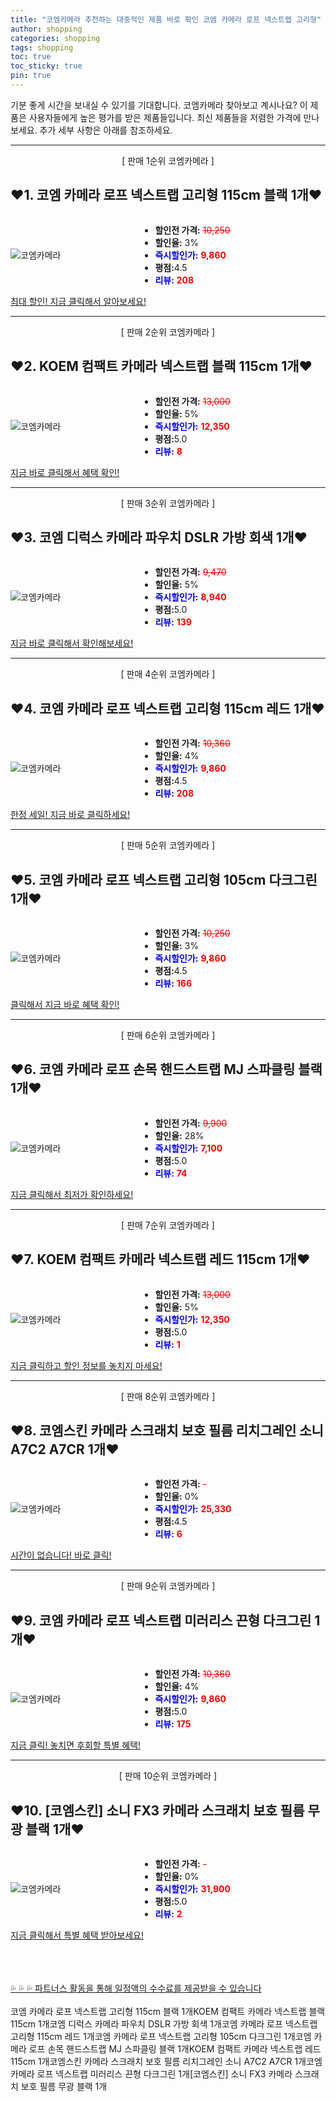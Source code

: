 ```yaml
---
title: "코엠카메라 추천하는 대중적인 제품 바로 확인 코엠 카메라 로프 넥스트랩 고리형"
author: shopping
categories: shopping
tags: shopping
toc: true
toc_sticky: true
pin: true
---
```

기분 좋게 시간을 보내실 수 있기를 기대합니다. 코엠카메라 찾아보고 계시나요? 이 제품은 사용자들에게 높은 평가를 받은 제품들입니다. 최신 제품들을 저렴한 가격에 만나보세요. 추가 세부 사항은 아래를 참조하세요.

---
<p class="toplist" style="margin: 0 auto; display: block; width: fit-content;">[ 판매 1순위 코엠카메라 ]</p>

<h2><strong>❤️1. 코엠 카메라 로프 넥스트랩 고리형 115cm 블랙 1개❤️</strong></h2>

<div style="display: flex; align-items: center;">
    <div style="flex: 0.4;">
        <img src="https://thumbnail9.coupangcdn.com/thumbnails/remote/230x230ex/image/retail/images/2021/02/17/17/2/51b0d17b-4590-41f5-b8cc-6a755d49b173.jpg" alt="코엠카메라" style="max-width: 100%;">
    </div>
    <div style="flex: 0.6; margin-left: 10px;">
        <ul>
            <li><strong>할인전 가격:</strong> <del style="color: red;">10,250</del></li>
            <li><strong>할인율:</strong> 3%</li>
            <li><span style='color:blue'><strong>즉시할인가:</strong></span> <span style='color:red'><strong>9,860</strong></span></li>
            <li><strong>평점:</strong>4.5</li>
            <li><span style='color:blue'><strong>리뷰:</strong></span> <span style='color:red'><strong>208</strong></span></li>
        </ul>
    </div>
</div>
<div class="center">
    <a href="https://William4Davisa.github.io?lptag=AF9450613&subid=githubio&pageKey=5024231196&traceid=V0-153&itemId=6741240712&vendorItemId=74034158151" class="myButton">
        최대 할인! 지금 클릭해서 알아보세요!
    </a>
</div>


---
<p class="toplist" style="margin: 0 auto; display: block; width: fit-content;">[ 판매 2순위 코엠카메라 ]</p>

<h2><strong>❤️2. KOEM 컴팩트 카메라 넥스트랩 블랙 115cm 1개❤️</strong></h2>

<div style="display: flex; align-items: center;">
    <div style="flex: 0.4;">
        <img src="https://thumbnail7.coupangcdn.com/thumbnails/remote/230x230ex/image/retail/images/2022/01/13/9/6/79fba38a-c9ac-4f70-a7c7-9e59d0dcf370.jpg" alt="코엠카메라" style="max-width: 100%;">
    </div>
    <div style="flex: 0.6; margin-left: 10px;">
        <ul>
            <li><strong>할인전 가격:</strong> <del style="color: red;">13,000</del></li>
            <li><strong>할인율:</strong> 5%</li>
            <li><span style='color:blue'><strong>즉시할인가:</strong></span> <span style='color:red'><strong>12,350</strong></span></li>
            <li><strong>평점:</strong>5.0</li>
            <li><span style='color:blue'><strong>리뷰:</strong></span> <span style='color:red'><strong>8</strong></span></li>
        </ul>
    </div>
</div>
<div class="center">
    <a href="https://William4Davisa.github.io?lptag=AF9450613&subid=githubio&pageKey=6284813658&traceid=V0-153&itemId=12922541889&vendorItemId=80187166769" class="myButton">
        지금 바로 클릭해서 혜택 확인!
    </a>
</div>


---
<p class="toplist" style="margin: 0 auto; display: block; width: fit-content;">[ 판매 3순위 코엠카메라 ]</p>

<h2><strong>❤️3. 코엠 디럭스 카메라 파우치 DSLR 가방 회색 1개❤️</strong></h2>

<div style="display: flex; align-items: center;">
    <div style="flex: 0.4;">
        <img src="https://thumbnail7.coupangcdn.com/thumbnails/remote/230x230ex/image/retail/images/7184557952914201-d98d4ba8-4ffa-470b-bed1-3d5d5e699932.png" alt="코엠카메라" style="max-width: 100%;">
    </div>
    <div style="flex: 0.6; margin-left: 10px;">
        <ul>
            <li><strong>할인전 가격:</strong> <del style="color: red;">9,470</del></li>
            <li><strong>할인율:</strong> 5%</li>
            <li><span style='color:blue'><strong>즉시할인가:</strong></span> <span style='color:red'><strong>8,940</strong></span></li>
            <li><strong>평점:</strong>5.0</li>
            <li><span style='color:blue'><strong>리뷰:</strong></span> <span style='color:red'><strong>139</strong></span></li>
        </ul>
    </div>
</div>
<div class="center">
    <a href="https://William4Davisa.github.io?lptag=AF9450613&subid=githubio&pageKey=7310634259&traceid=V0-153&itemId=18727947849&vendorItemId=75021320447" class="myButton">
        지금 바로 클릭해서 확인해보세요!
    </a>
</div>


---
<p class="toplist" style="margin: 0 auto; display: block; width: fit-content;">[ 판매 4순위 코엠카메라 ]</p>

<h2><strong>❤️4. 코엠 카메라 로프 넥스트랩 고리형 115cm 레드 1개❤️</strong></h2>

<div style="display: flex; align-items: center;">
    <div style="flex: 0.4;">
        <img src="https://thumbnail6.coupangcdn.com/thumbnails/remote/230x230ex/image/retail/images/2021/02/17/17/2/ea7585c2-83f2-4fd2-af24-e9a7a203c26e.jpg" alt="코엠카메라" style="max-width: 100%;">
    </div>
    <div style="flex: 0.6; margin-left: 10px;">
        <ul>
            <li><strong>할인전 가격:</strong> <del style="color: red;">10,360</del></li>
            <li><strong>할인율:</strong> 4%</li>
            <li><span style='color:blue'><strong>즉시할인가:</strong></span> <span style='color:red'><strong>9,860</strong></span></li>
            <li><strong>평점:</strong>4.5</li>
            <li><span style='color:blue'><strong>리뷰:</strong></span> <span style='color:red'><strong>208</strong></span></li>
        </ul>
    </div>
</div>
<div class="center">
    <a href="https://William4Davisa.github.io?lptag=AF9450613&subid=githubio&pageKey=5024231196&traceid=V0-153&itemId=6741240716&vendorItemId=74034158161" class="myButton">
        한정 세일! 지금 바로 클릭하세요!
    </a>
</div>


---
<p class="toplist" style="margin: 0 auto; display: block; width: fit-content;">[ 판매 5순위 코엠카메라 ]</p>

<h2><strong>❤️5. 코엠 카메라 로프 넥스트랩 고리형 105cm 다크그린 1개❤️</strong></h2>

<div style="display: flex; align-items: center;">
    <div style="flex: 0.4;">
        <img src="https://thumbnail9.coupangcdn.com/thumbnails/remote/230x230ex/image/retail/images/2021/02/17/17/7/a24928b8-184d-4a4a-87e7-afbd9d8d7505.jpg" alt="코엠카메라" style="max-width: 100%;">
    </div>
    <div style="flex: 0.6; margin-left: 10px;">
        <ul>
            <li><strong>할인전 가격:</strong> <del style="color: red;">10,250</del></li>
            <li><strong>할인율:</strong> 3%</li>
            <li><span style='color:blue'><strong>즉시할인가:</strong></span> <span style='color:red'><strong>9,860</strong></span></li>
            <li><strong>평점:</strong>4.5</li>
            <li><span style='color:blue'><strong>리뷰:</strong></span> <span style='color:red'><strong>166</strong></span></li>
        </ul>
    </div>
</div>
<div class="center">
    <a href="https://William4Davisa.github.io?lptag=AF9450613&subid=githubio&pageKey=5024231725&traceid=V0-153&itemId=6741241615&vendorItemId=74034158837" class="myButton">
        클릭해서 지금 바로 혜택 확인!
    </a>
</div>


---
<p class="toplist" style="margin: 0 auto; display: block; width: fit-content;">[ 판매 6순위 코엠카메라 ]</p>

<h2><strong>❤️6. 코엠 카메라 로프 손목 핸드스트랩 MJ 스파클링 블랙 1개❤️</strong></h2>

<div style="display: flex; align-items: center;">
    <div style="flex: 0.4;">
        <img src="https://thumbnail7.coupangcdn.com/thumbnails/remote/230x230ex/image/retail/images/36712112915162-66f12d25-59d0-481c-af53-1b5807cb8f65.JPG" alt="코엠카메라" style="max-width: 100%;">
    </div>
    <div style="flex: 0.6; margin-left: 10px;">
        <ul>
            <li><strong>할인전 가격:</strong> <del style="color: red;">9,900</del></li>
            <li><strong>할인율:</strong> 28%</li>
            <li><span style='color:blue'><strong>즉시할인가:</strong></span> <span style='color:red'><strong>7,100</strong></span></li>
            <li><strong>평점:</strong>5.0</li>
            <li><span style='color:blue'><strong>리뷰:</strong></span> <span style='color:red'><strong>74</strong></span></li>
        </ul>
    </div>
</div>
<div class="center">
    <a href="https://William4Davisa.github.io?lptag=AF9450613&subid=githubio&pageKey=7263377071&traceid=V0-153&itemId=18506112574&vendorItemId=85645166849" class="myButton">
        지금 클릭해서 최저가 확인하세요!
    </a>
</div>


---
<p class="toplist" style="margin: 0 auto; display: block; width: fit-content;">[ 판매 7순위 코엠카메라 ]</p>

<h2><strong>❤️7. KOEM 컴팩트 카메라 넥스트랩 레드 115cm 1개❤️</strong></h2>

<div style="display: flex; align-items: center;">
    <div style="flex: 0.4;">
        <img src="https://thumbnail7.coupangcdn.com/thumbnails/remote/230x230ex/image/retail/images/2022/01/13/9/6/2c408d27-5f87-43f3-a9d9-7edfd0b8c32d.jpg" alt="코엠카메라" style="max-width: 100%;">
    </div>
    <div style="flex: 0.6; margin-left: 10px;">
        <ul>
            <li><strong>할인전 가격:</strong> <del style="color: red;">13,000</del></li>
            <li><strong>할인율:</strong> 5%</li>
            <li><span style='color:blue'><strong>즉시할인가:</strong></span> <span style='color:red'><strong>12,350</strong></span></li>
            <li><strong>평점:</strong>5.0</li>
            <li><span style='color:blue'><strong>리뷰:</strong></span> <span style='color:red'><strong>1</strong></span></li>
        </ul>
    </div>
</div>
<div class="center">
    <a href="https://William4Davisa.github.io?lptag=AF9450613&subid=githubio&pageKey=6284813656&traceid=V0-153&itemId=12922541884&vendorItemId=80187166770" class="myButton">
        지금 클릭하고 할인 정보를 놓치지 마세요!
    </a>
</div>


---
<p class="toplist" style="margin: 0 auto; display: block; width: fit-content;">[ 판매 8순위 코엠카메라 ]</p>

<h2><strong>❤️8. 코엠스킨 카메라 스크래치 보호 필름 리치그레인 소니 A7C2 A7CR 1개❤️</strong></h2>

<div style="display: flex; align-items: center;">
    <div style="flex: 0.4;">
        <img src="https://thumbnail9.coupangcdn.com/thumbnails/remote/230x230ex/image/retail/images/2023/12/11/18/3/dc7289f6-ccef-4cd0-84d2-8d5eece61a03.jpg" alt="코엠카메라" style="max-width: 100%;">
    </div>
    <div style="flex: 0.6; margin-left: 10px;">
        <ul>
            <li><strong>할인전 가격:</strong> <del style="color: red;">-</del></li>
            <li><strong>할인율:</strong> 0%</li>
            <li><span style='color:blue'><strong>즉시할인가:</strong></span> <span style='color:red'><strong>25,330</strong></span></li>
            <li><strong>평점:</strong>4.5</li>
            <li><span style='color:blue'><strong>리뷰:</strong></span> <span style='color:red'><strong>6</strong></span></li>
        </ul>
    </div>
</div>
<div class="center">
    <a href="https://William4Davisa.github.io?lptag=AF9450613&subid=githubio&pageKey=7770251513&traceid=V0-153&itemId=20975306063&vendorItemId=88040235941" class="myButton">
        시간이 없습니다! 바로 클릭!
    </a>
</div>


---
<p class="toplist" style="margin: 0 auto; display: block; width: fit-content;">[ 판매 9순위 코엠카메라 ]</p>

<h2><strong>❤️9. 코엠 카메라 로프 넥스트랩 미러리스 끈형 다크그린 1개❤️</strong></h2>

<div style="display: flex; align-items: center;">
    <div style="flex: 0.4;">
        <img src="https://thumbnail7.coupangcdn.com/thumbnails/remote/230x230ex/image/retail/images/2021/02/17/17/1/59695ddc-bb4a-4c76-ae14-82a4fb1118a0.jpg" alt="코엠카메라" style="max-width: 100%;">
    </div>
    <div style="flex: 0.6; margin-left: 10px;">
        <ul>
            <li><strong>할인전 가격:</strong> <del style="color: red;">10,360</del></li>
            <li><strong>할인율:</strong> 4%</li>
            <li><span style='color:blue'><strong>즉시할인가:</strong></span> <span style='color:red'><strong>9,860</strong></span></li>
            <li><strong>평점:</strong>5.0</li>
            <li><span style='color:blue'><strong>리뷰:</strong></span> <span style='color:red'><strong>175</strong></span></li>
        </ul>
    </div>
</div>
<div class="center">
    <a href="https://William4Davisa.github.io?lptag=AF9450613&subid=githubio&pageKey=5024231563&traceid=V0-153&itemId=6741241316&vendorItemId=74034158596" class="myButton">
        지금 클릭! 놓치면 후회할 특별 혜택!
    </a>
</div>


---
<p class="toplist" style="margin: 0 auto; display: block; width: fit-content;">[ 판매 10순위 코엠카메라 ]</p>

<h2><strong>❤️10. [코엠스킨] 소니 FX3 카메라 스크래치 보호 필름 무광 블랙 1개❤️</strong></h2>

<div style="display: flex; align-items: center;">
    <div style="flex: 0.4;">
        <img src="https://thumbnail7.coupangcdn.com/thumbnails/remote/230x230ex/image/vendor_inventory/acea/2e60c7129bb1bb0088634ccc6ca50e4a9bc78eba9cafedaf4a83781810df.jpg" alt="코엠카메라" style="max-width: 100%;">
    </div>
    <div style="flex: 0.6; margin-left: 10px;">
        <ul>
            <li><strong>할인전 가격:</strong> <del style="color: red;">-</del></li>
            <li><strong>할인율:</strong> 0%</li>
            <li><span style='color:blue'><strong>즉시할인가:</strong></span> <span style='color:red'><strong>31,900</strong></span></li>
            <li><strong>평점:</strong>5.0</li>
            <li><span style='color:blue'><strong>리뷰:</strong></span> <span style='color:red'><strong>2</strong></span></li>
        </ul>
    </div>
</div>
<div class="center">
    <a href="https://William4Davisa.github.io?lptag=AF9450613&subid=githubio&pageKey=7745337759&traceid=V0-153&itemId=20849104998&vendorItemId=90135173470" class="myButton">
        지금 클릭해서 특별 혜택 받아보세요!
    </a>
</div>

<br><br><br>[💦 💦 💦 파트너스 활동을 통해 일정액의 수수료를 제공받을 수 있습니다](https://link.coupang.com/a/bcpT2c)<br><br>코엠 카메라 로프 넥스트랩 고리형 115cm 블랙 1개KOEM 컴팩트 카메라 넥스트랩 블랙 115cm 1개코엠 디럭스 카메라 파우치 DSLR 가방 회색 1개코엠 카메라 로프 넥스트랩 고리형 115cm 레드 1개코엠 카메라 로프 넥스트랩 고리형 105cm 다크그린 1개코엠 카메라 로프 손목 핸드스트랩 MJ 스파클링 블랙 1개KOEM 컴팩트 카메라 넥스트랩 레드 115cm 1개코엠스킨 카메라 스크래치 보호 필름 리치그레인 소니 A7C2 A7CR 1개코엠 카메라 로프 넥스트랩 미러리스 끈형 다크그린 1개[코엠스킨] 소니 FX3 카메라 스크래치 보호 필름 무광 블랙 1개